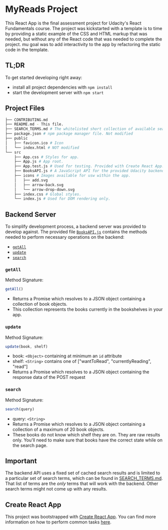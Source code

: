 # MyReads Project

This React App is the final assessment project for Udacity's React Fundamentals course. The project was kickstarted with a template is to time by providing a static example of the CSS and HTML markup that was needed, but without any of the React code that was needed to complete the project. mu goal was to add interactivity to the app by refactoring the static code in the template.


## TL;DR

To get started developing right away:

* install all project dependencies with `npm install`
* start the development server with `npm start`

## Project Files
```bash
├── CONTRIBUTING.md
├── README.md - This file.
├── SEARCH_TERMS.md # The whitelisted short collection of available search terms for use with the app.
├── package.json # npm package manager file. Not modified
├── public
│   ├── favicon.ico # Icon
│   └── index.html # NOT modified
└── src
    ├── App.css # Styles for app.
    ├── App.js # App root. 
    ├── App.test.js # Used for testing. Provided with Create React App. Testing was encouraged, but not required.
    ├── BooksAPI.js # A JavaScript API for the provided Udacity backend. Instructions for the methods are below.
    ├── icons # Images available for usw within the app.
    │   ├── add.svg
    │   ├── arrow-back.svg
    │   └── arrow-drop-down.svg
    ├── index.css # Global styles.
    └── index.js # Used for DOM rendering only.
```


## Backend Server

To simplify development process, a backend server was provided to develop against. The provided file [`BooksAPI.js`](src/BooksAPI.js) contains the methods needed to perform necessary operations on the backend:

* [`getAll`](#getall)
* [`update`](#update)
* [`search`](#search)

### `getAll`

Method Signature:

```js
getAll()
```

* Returns a Promise which resolves to a JSON object containing a collection of book objects.
* This collection represents the books currently in the bookshelves in your app.

### `update`

Method Signature:

```js
update(book, shelf)
```

* book: `<Object>` containing at minimum an `id` attribute
* shelf: `<String>` contains one of ["wantToRead", "currentlyReading", "read"]  
* Returns a Promise which resolves to a JSON object containing the response data of the POST request

### `search`

Method Signature:

```js
search(query)
```

* query: `<String>`
* Returns a Promise which resolves to a JSON object containing a collection of a maximum of 20 book objects.
* These books do not know which shelf they are on. They are raw results only. You'll need to make sure that books have the correct state while on the search page.

## Important
The backend API uses a fixed set of cached search results and is limited to a particular set of search terms, which can be found in [SEARCH_TERMS.md](SEARCH_TERMS.md). That list of terms are the _only_ terms that will work with the backend. Other search terms might not come up with any results.

## Create React App

This project was bootstrapped with [Create React App](https://github.com/facebookincubator/create-react-app). You can find more information on how to perform common tasks [here](https://github.com/facebookincubator/create-react-app/blob/master/packages/react-scripts/template/README.md).

